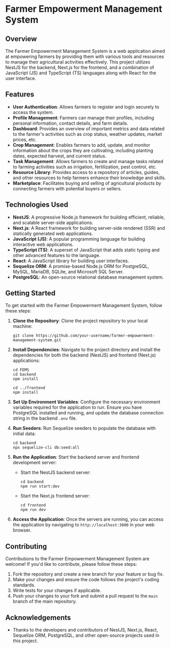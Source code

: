 
# Farmer Empowerment Management System

## Overview

The Farmer Empowerment Management System is a web application aimed at empowering farmers by providing them with various tools and resources to manage their agricultural activities effectively. This project utilizes NestJS for the backend, Next.js for the frontend, and a combination of JavaScript (JS) and TypeScript (TS) languages along with React for the user interface.

## Features

- **User Authentication**: Allows farmers to register and login securely to access the system.
- **Profile Management**: Farmers can manage their profiles, including personal information, contact details, and farm details.
- **Dashboard**: Provides an overview of important metrics and data related to the farmer's activities such as crop status, weather updates, market prices, etc.
- **Crop Management**: Enables farmers to add, update, and monitor information about the crops they are cultivating, including planting dates, expected harvest, and current status.
- **Task Management**: Allows farmers to create and manage tasks related to farming activities such as irrigation, fertilization, pest control, etc.
- **Resource Library**: Provides access to a repository of articles, guides, and other resources to help farmers enhance their knowledge and skills.
- **Marketplace**: Facilitates buying and selling of agricultural products by connecting farmers with potential buyers or sellers.

## Technologies Used

- **NestJS**: A progressive Node.js framework for building efficient, reliable, and scalable server-side applications.
- **Next.js**: A React framework for building server-side rendered (SSR) and statically generated web applications.
- **JavaScript (JS)**: A popular programming language for building interactive web applications.
- **TypeScript (TS)**: A superset of JavaScript that adds static typing and other advanced features to the language.
- **React**: A JavaScript library for building user interfaces.
- **Sequelize ORM**: A promise-based Node.js ORM for PostgreSQL, MySQL, MariaDB, SQLite, and Microsoft SQL Server.
- **PostgreSQL**: An open-source relational database management system.

## Getting Started

To get started with the Farmer Empowerment Management System, follow these steps:

1. **Clone the Repository**: Clone the project repository to your local machine:

   ```
   git clone https://github.com/your-username/farmer-empowerment-management-system.git
   ```

2. **Install Dependencies**: Navigate to the project directory and install the dependencies for both the backend (NestJS) and frontend (Next.js) applications:

   ```
   cd FEMS
   cd backend
   npm install
   
   cd ../frontend
   npm install
   ```

3. **Set Up Environment Variables**: Configure the necessary environment variables required for the application to run. Ensure you have PostgreSQL installed and running, and update the database connection string in the backend `.env` file.

4. **Run Seeders**: Run Sequelize seeders to populate the database with initial data:

   ```
   cd backend
   npx sequelize-cli db:seed:all
   ```

5. **Run the Application**: Start the backend server and frontend development server:

   - Start the NestJS backend server:
     ```
     cd backend
     npm run start:dev
     ```

   - Start the Next.js frontend server:
     ```
     cd frontend
     npm run dev
     ```

6. **Access the Application**: Once the servers are running, you can access the application by navigating to `http://localhost:3000` in your web browser.

## Contributing

Contributions to the Farmer Empowerment Management System are welcome! If you'd like to contribute, please follow these steps:

1. Fork the repository and create a new branch for your feature or bug fix.
2. Make your changes and ensure the code follows the project's coding standards.
3. Write tests for your changes if applicable.
4. Push your changes to your fork and submit a pull request to the `main` branch of the main repository.


## Acknowledgements

- Thanks to the developers and contributors of NestJS, Next.js, React, Sequelize ORM, PostgreSQL, and other open-source projects used in this project.
